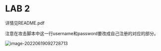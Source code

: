 # LAB 2

详情见README.pdf

注意在攻击脚本中这一行username和password要改成自己注册的对应的部分。

![image-20220619092728713](/home/xzc/HUST-CSE-Experiments/信息系统安全实验/lab2/README.assets/image-20220619092728713.png)
